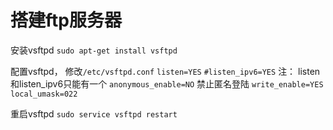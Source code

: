 # 搭建ftp服务器

安装vsftpd
`sudo apt-get install vsftpd`

配置vsftpd， 修改`/etc/vsftpd.conf`
`listen=YES`
`#listen_ipv6=YES`
注： listen和listen_ipv6只能有一个
`anonymous_enable=NO` 禁止匿名登陆
`write_enable=YES`
`local_umask=022`

重启vsftpd
`sudo service vsftpd restart`